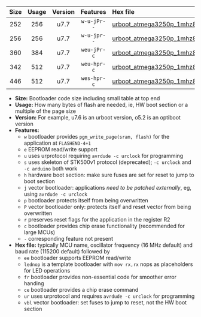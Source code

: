 |Size|Usage|Version|Features|Hex file|
|:-:|:-:|:-:|:-:|:--|
|252|256|u7.7|`w-u-jPr--`|[urboot_atmega3250p_1mhz8432_38400bps_lednop_ur_vbl.hex](https://raw.githubusercontent.com/stefanrueger/urboot.hex/main/mcus/atmega3250p/fcpu_1mhz8432/38400_bps/urboot_atmega3250p_1mhz8432_38400bps_lednop_ur_vbl.hex)|
|256|256|u7.7|`w-u-jpr--`|[urboot_atmega3250p_1mhz8432_38400bps_lednop_fr_ur_vbl.hex](https://raw.githubusercontent.com/stefanrueger/urboot.hex/main/mcus/atmega3250p/fcpu_1mhz8432/38400_bps/urboot_atmega3250p_1mhz8432_38400bps_lednop_fr_ur_vbl.hex)|
|360|384|u7.7|`weu-jPr-c`|[urboot_atmega3250p_1mhz8432_38400bps_ee_lednop_fr_ce_ur_vbl.hex](https://raw.githubusercontent.com/stefanrueger/urboot.hex/main/mcus/atmega3250p/fcpu_1mhz8432/38400_bps/urboot_atmega3250p_1mhz8432_38400bps_ee_lednop_fr_ce_ur_vbl.hex)|
|342|512|u7.7|`weu-hpr-c`|[urboot_atmega3250p_1mhz8432_38400bps_ee_lednop_fr_ce_ur.hex](https://raw.githubusercontent.com/stefanrueger/urboot.hex/main/mcus/atmega3250p/fcpu_1mhz8432/38400_bps/urboot_atmega3250p_1mhz8432_38400bps_ee_lednop_fr_ce_ur.hex)|
|446|512|u7.7|`wes-hpr-c`|[urboot_atmega3250p_1mhz8432_38400bps_ee_lednop_fr_ce.hex](https://raw.githubusercontent.com/stefanrueger/urboot.hex/main/mcus/atmega3250p/fcpu_1mhz8432/38400_bps/urboot_atmega3250p_1mhz8432_38400bps_ee_lednop_fr_ce.hex)|

- **Size:** Bootloader code size including small table at top end
- **Usage:** How many bytes of flash are needed, ie, HW boot section or a multiple of the page size
- **Version:** For example, u7.6 is an urboot version, o5.2 is an optiboot version
- **Features:**
  + `w` bootloader provides `pgm_write_page(sram, flash)` for the application at `FLASHEND-4+1`
  + `e` EEPROM read/write support
  + `u` uses urprotocol requiring `avrdude -c urclock` for programming
  + `s` uses skeleton of STK500v1 protocol (deprecated); `-c urclock` and `-c arduino` both work
  + `h` hardware boot section: make sure fuses are set for reset to jump to boot section
  + `j` vector bootloader: applications *need to be patched externally*, eg, using `avrdude -c urclock`
  + `p` bootloader protects itself from being overwritten
  + `P` vector bootloader only: protects itself and reset vector from being overwritten
  + `r` preserves reset flags for the application in the register R2
  + `c` bootloader provides chip erase functionality (recommended for large MCUs)
  + `-` corresponding feature not present
- **Hex file:** typically MCU name, oscillator frequency (16 MHz default) and baud rate (115200 default) followed by
  + `ee` bootloader supports EEPROM read/write
  + `lednop` is a template bootloader with `mov rx,rx` nops as placeholders for LED operations
  + `fr` bootloader provides non-essential code for smoother error handing
  + `ce` bootloader provides a chip erase command
  + `ur` uses urprotocol and requires `avrdude -c urclock` for programming
  + `vbl` vector bootloader: set fuses to jump to reset, not the HW boot section
